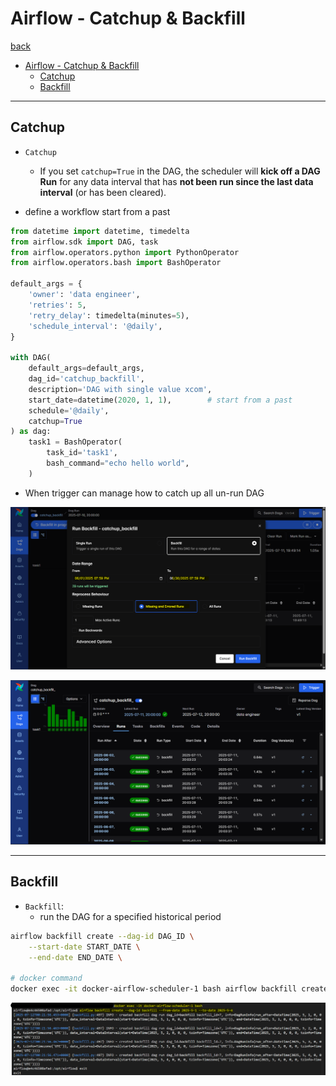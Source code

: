 # Airflow - Catchup & Backfill

[back](../../README.md)

- [Airflow - Catchup \& Backfill](#airflow---catchup--backfill)
  - [Catchup](#catchup)
  - [Backfill](#backfill)

---

## Catchup

- `Catchup`

  - If you set `catchup=True` in the DAG, the scheduler will **kick off a DAG Run** for any data interval that has **not been run since the last data interval** (or has been cleared).

- define a workflow start from a past

```py
from datetime import datetime, timedelta
from airflow.sdk import DAG, task
from airflow.operators.python import PythonOperator
from airflow.operators.bash import BashOperator

default_args = {
    'owner': 'data engineer',
    'retries': 5,
    'retry_delay': timedelta(minutes=5),
    'schedule_interval': '@daily',
}

with DAG(
    default_args=default_args,
    dag_id='catchup_backfill',
    description='DAG with single value xcom',
    start_date=datetime(2020, 1, 1),        # start from a past
    schedule='@daily',
    catchup=True
) as dag:
    task1 = BashOperator(
        task_id='task1',
        bash_command="echo hello world",
    )

```

- When trigger can manage how to catch up all un-run DAG

![pic](./pic/catchup01.png)

![pic](./pic/catchup02.png)

---

## Backfill

- `Backfill`:
  - run the DAG for a specified historical period

```sh
airflow backfill create --dag-id DAG_ID \
    --start-date START_DATE \
    --end-date END_DATE \

# docker command
docker exec -it docker-airflow-scheduler-1 bash airflow backfill create --dag-id backfill --from-date 2025-5-1 --to-date 2025-5-4
```

![pic](./pic/backfill01.png)
